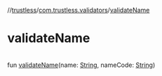 //[trustless](../../index.md)/[com.trustless.validators](index.md)/[validateName](validate-name.md)

# validateName

\
fun [validateName](validate-name.md)(name: [String](https://kotlinlang.org/api/latest/jvm/stdlib/kotlin/-string/index.html), nameCode: [String](https://kotlinlang.org/api/latest/jvm/stdlib/kotlin/-string/index.html))
